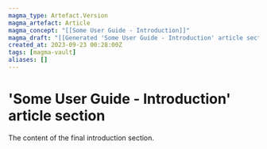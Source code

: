 ```yaml
---
magma_type: Artefact.Version
magma_artefact: Article
magma_concept: "[[Some User Guide - Introduction]]"
magma_draft: "[[Generated 'Some User Guide - Introduction' article section (2023-09-23T00:08:00)]]"
created_at: 2023-09-23 00:28:00Z
tags: [magma-vault]
aliases: []
---
```

# 'Some User Guide - Introduction' article section

The content of the final introduction section.